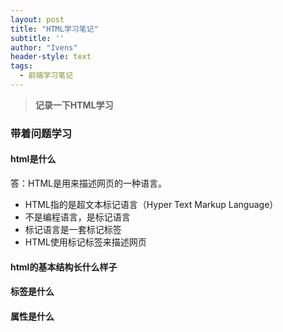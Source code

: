 ```yaml
---
layout: post
title: "HTML学习笔记"
subtitle: ''
author: "Ivens"
header-style: text
tags:
  - 前端学习笔记
---
```


> **记录一下HTML学习**

### 带着问题学习

#### html是什么

答：HTML是用来描述网页的一种语言。
- HTML指的是超文本标记语言（Hyper Text Markup Language）
- 不是编程语言，是标记语言
- 标记语言是一套标记标签
- HTML使用标记标签来描述网页

#### html的基本结构长什么样子


#### 标签是什么


#### 属性是什么


